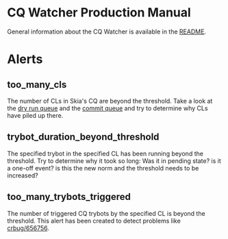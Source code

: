 CQ Watcher Production Manual
============================

General information about the CQ Watcher is available in the
[README](./README.md).


Alerts
======

too_many_cls
------------

The number of CLs in Skia's CQ are beyond the threshold. Take a look at the
[dry run queue](https://skia-review.googlesource.com/q/label:Commit-Queue%253D1+status:open)
and the [commit queue](https://skia-review.googlesource.com/q/label:Commit-Queue%253D2+status:open)
and try to determine why CLs have piled up there.

trybot_duration_beyond_threshold
--------------------------------

The specified trybot in the specified CL has been running beyond the threshold.
Try to determine why it took so long: Was it in pending state? is it a one-off
event? is this the new norm and the threshold needs to be increased?

too_many_trybots_triggered
--------------------------

The number of triggered CQ trybots by the specified CL is beyond the threshold.
This alert has been created to detect problems like
[crbug/656756](https://bugs.chromium.org/p/chromium/issues/detail?id=656756).

